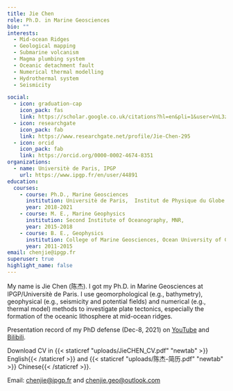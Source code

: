 ```yaml
---
title: Jie Chen
role: Ph.D. in Marine Geosciences
bio: ""
interests:
  - Mid-ocean Ridges
  - Geological mapping
  - Submarine volcanism
  - Magma plumbing system
  - Oceanic detachment fault
  - Numerical thermal modelling
  - Hydrothermal system
  - Seismicity

social:
  - icon: graduation-cap
    icon_pack: fas
    link: https://scholar.google.co.uk/citations?hl=en&pli=1&user=VnL3zvMAAAAJ
  - icon: researchgate
    icon_pack: fab
    link: https://www.researchgate.net/profile/Jie-Chen-295
  - icon: orcid
    icon_pack: fab
    link: https://orcid.org/0000-0002-4674-8351
organizations:
  - name: Universitè de Paris, IPGP
    url: https://www.ipgp.fr/en/user/44891
education:
  courses:
    - course: Ph.D., Marine Geosciences
      institution: Universitè de Paris,  Institut de Physique du Globe de Paris
      year: 2018-2021
    - course: M. E., Marine Geophysics
      institution: Second Institute of Oceanography, MNR,
      year: 2015-2018
    - course: B. E., Geophysics
      institution: College of Marine Geosciences, Ocean University of China
      year: 2011-2015
email: chenjie@ipgp.fr
superuser: true
highlight_name: false
---
```


My name is Jie Chen (陈杰). I got my Ph.D. in Marine Geosciences at IPGP/Universitè de Paris. I use geomorphological (e.g., bathymetry), geophysical (e.g., seismicity and potential fields) and numerical (e.g., thermal model) methods to investigate plate tectonics, especially the formation of the oceanic lithosphere at mid-ocean ridges.

Presentation record of my PhD defense (Dec-8, 2021) on [YouTube](https://www.youtube.com/watch?v=isdJHUWdoww) and [Bilibili](https://www.bilibili.com/video/BV1rg411P7Z7).

Download CV in {{< staticref "uploads/JieCHEN_CV.pdf" "newtab" >}} English{{< /staticref >}} and {{< staticref "uploads/陈杰-简历.pdf" "newtab" >}} Chinese{{< /staticref >}}.

Email: chenjie@ipgp.fr and chenjie.geo@outlook.com
